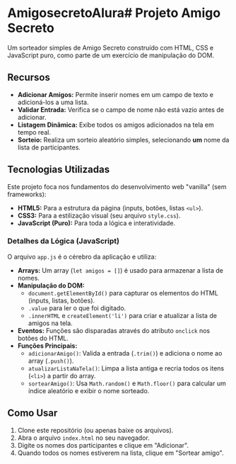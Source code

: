 # AmigosecretoAlura# Projeto Amigo Secreto

Um sorteador simples de Amigo Secreto construído com HTML, CSS e JavaScript puro, como parte de um exercício de manipulação do DOM.

## Recursos

* **Adicionar Amigos:** Permite inserir nomes em um campo de texto e adicioná-los a uma lista.
* **Validar Entrada:** Verifica se o campo de nome não está vazio antes de adicionar.
* **Listagem Dinâmica:** Exibe todos os amigos adicionados na tela em tempo real.
* **Sorteio:** Realiza um sorteio aleatório simples, selecionando **um** nome da lista de participantes.

## Tecnologias Utilizadas

Este projeto foca nos fundamentos do desenvolvimento web "vanilla" (sem frameworks):

* **HTML5:** Para a estrutura da página (inputs, botões, listas `<ul>`).
* **CSS3:** Para a estilização visual (seu arquivo `style.css`).
* **JavaScript (Puro):** Para toda a lógica e interatividade.

### Detalhes da Lógica (JavaScript)

O arquivo `app.js` é o cérebro da aplicação e utiliza:

* **Arrays:** Um array (`let amigos = []`) é usado para armazenar a lista de nomes.
* **Manipulação do DOM:**
    * `document.getElementById()` para capturar os elementos do HTML (inputs, listas, botões).
    * `.value` para ler o que foi digitado.
    * `.innerHTML` e `createElement('li')` para criar e atualizar a lista de amigos na tela.
* **Eventos:** Funções são disparadas através do atributo `onclick` nos botões do HTML.
* **Funções Principais:**
    * `adicionarAmigo()`: Valida a entrada (`.trim()`) e adiciona o nome ao array (`.push()`).
    * `atualizarListaNaTela()`: Limpa a lista antiga e recria todos os itens (`<li>`) a partir do array.
    * `sortearAmigo()`: Usa `Math.random()` e `Math.floor()` para calcular um índice aleatório e exibir o nome sorteado.

## Como Usar

1.  Clone este repositório (ou apenas baixe os arquivos).
2.  Abra o arquivo `index.html` no seu navegador.
3.  Digite os nomes dos participantes e clique em "Adicionar".
4.  Quando todos os nomes estiverem na lista, clique em "Sortear amigo".
